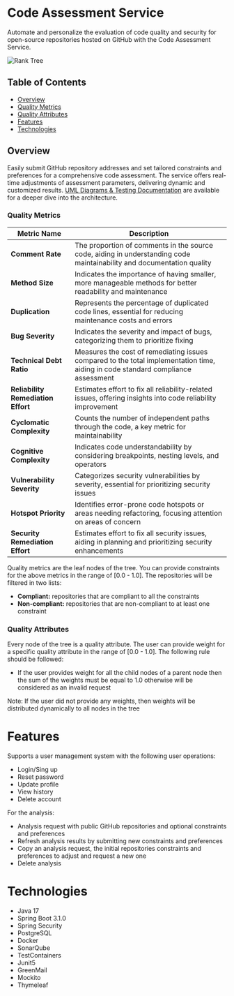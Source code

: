 # Code Assessment Service
Automate and personalize the evaluation of code quality and security for open-source repositories hosted on GitHub with the Code Assessment Service.

![Rank Tree](https://i.imgur.com/jIw67O1.png)

## Table of Contents
- [Overview](#overview)
- [Quality Metrics](#quality-metrics)
- [Quality Attributes](#quality-attributes)
- [Features](#features)
- [Technologies](#technologies)

## Overview
Easily submit GitHub repository addresses and set tailored constraints and preferences for a comprehensive code assessment. The service offers real-time adjustments of assessment parameters, delivering dynamic and customized results. [UML Diagrams & Testing Documentation](docs) are available for a deeper dive into the architecture.

### Quality Metrics

| Metric Name                        | Description                                                                                                                      |
|------------------------------------|----------------------------------------------------------------------------------------------------------------------------------|
| **Comment Rate**                   | The proportion of comments in the source code, aiding in understanding code maintainability and documentation quality            |
| **Method Size**                    | Indicates the importance of having smaller, more manageable methods for better readability and maintenance                       |
| **Duplication**                    | Represents the percentage of duplicated code lines, essential for reducing maintenance costs and errors                          |
| **Bug Severity**                   | Indicates the severity and impact of bugs, categorizing them to prioritize fixing                                                |
| **Technical Debt Ratio**           | Measures the cost of remediating issues compared to the total implementation time, aiding in code standard compliance assessment |
| **Reliability Remediation Effort** | Estimates effort to fix all reliability-related issues, offering insights into code reliability improvement                      |
| **Cyclomatic Complexity**          | Counts the number of independent paths through the code, a key metric for maintainability                                        |
| **Cognitive Complexity**           | Indicates code understandability by considering breakpoints, nesting levels, and operators                                       |
| **Vulnerability Severity**         | Categorizes security vulnerabilities by severity, essential for prioritizing security issues                                     |
| **Hotspot Priority**               | Identifies error-prone code hotspots or areas needing refactoring, focusing attention on areas of concern                        |
| **Security Remediation Effort**    | Estimates effort to fix all security issues, aiding in planning and prioritizing security enhancements                           |

Quality metrics are the leaf nodes of the tree. You can provide constraints for the above metrics in the range of [0.0 - 1.0]. The repositories will be filtered in two lists: 
- **Compliant:** repositories that are compliant to all the constraints
- **Non-compliant:** repositories that are non-compliant to at least one constraint
### Quality Attributes
Every node of the tree is a quality attribute. The user can provide weight for a specific quality attribute in the range of [0.0 - 1.0]. The following rule should be followed:
* If the user provides weight for all the child nodes of a parent node then the sum of the weights must be equal to 1.0 otherwise will be considered as an invalid request

Note: If the user did not provide any weights, then weights will be distributed dynamically to all nodes in the tree
# Features
Supports a user management system with the following user operations:

* Login/Sing up
* Reset password
* Update profile
* View history
* Delete account

For the analysis:

* Analysis request with public GitHub repositories and optional constraints and preferences
* Refresh analysis results by submitting new constraints and preferences
* Copy an analysis request, the initial repositories constraints and preferences to adjust and request a new one
* Delete analysis

# Technologies
* Java 17
* Spring Boot 3.1.0
* Spring Security
* PostgreSQL
* Docker
* SonarQube
* TestContainers
* Junit5
* GreenMail
* Mockito
* Thymeleaf